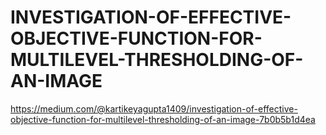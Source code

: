 # INVESTIGATION-OF-EFFECTIVE-OBJECTIVE-FUNCTION-FOR-MULTILEVEL-THRESHOLDING-OF-AN-IMAGE
https://medium.com/@kartikeyagupta1409/investigation-of-effective-objective-function-for-multilevel-thresholding-of-an-image-7b0b5b1d4ea
